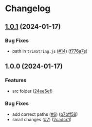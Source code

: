 # Changelog

## [1.0.1](https://github.com/Conqueror-Site-Builder/core/compare/v1.0.0...v1.0.1) (2024-01-17)


### Bug Fixes

* path in `trimString.js` ([#14](https://github.com/Conqueror-Site-Builder/core/issues/14)) ([f776a7e](https://github.com/Conqueror-Site-Builder/core/commit/f776a7e206dfa10117bad27f3add1678a6e46475))

## 1.0.0 (2024-01-17)


### Features

* src folder ([24ee5ef](https://github.com/Conqueror-Site-Builder/core/commit/24ee5ef6fc7453971f80c69a5d56c87fdf66f687))


### Bug Fixes

* add correct paths ([#6](https://github.com/Conqueror-Site-Builder/core/issues/6)) ([b7bff58](https://github.com/Conqueror-Site-Builder/core/commit/b7bff58e45a9348b273bdf3b5747121f5461f0a4))
* small changes ([#7](https://github.com/Conqueror-Site-Builder/core/issues/7)) ([2cadcc1](https://github.com/Conqueror-Site-Builder/core/commit/2cadcc1bb786c9f7d7102b7c56af5ba60cb3a848))
